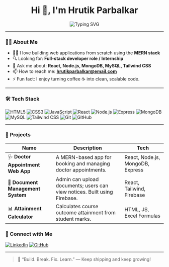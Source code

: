 <h1 align="center">Hi 👋, I'm Hrutik Parbalkar</h1>

<p align="center">
  <img src="https://readme-typing-svg.demolab.com?font=Fira+Code&weight=500&size=22&pause=1000&color=000000&width=435&lines=Full+Stack+Developer;MERN+Stack+Specialist;JavaScript+%7C+React+%7C+Node.js;MongoDB+%7C+MySQL;Clean+Code+%7C+Problem+Solver" alt="Typing SVG" />
</p>

---

### 🧑‍💻 About Me

- 👨‍💻 I love building web applications from scratch using the **MERN stack**
- 🔍 Looking for: **Full-stack developer role / Internship**
- 💬 Ask me about: **React, Node.js, MongoDB, MySQL, Tailwind CSS**
- 📫 How to reach me: **hrutikparbalkar@email.com**
- ⚡ Fun fact: I enjoy turning coffee ☕ into clean, scalable code.

---

### 🛠️ Tech Stack

![HTML5](https://img.shields.io/badge/-HTML5-E34F26?style=flat&logo=html5&logoColor=white)
![CSS3](https://img.shields.io/badge/-CSS3-1572B6?style=flat&logo=css3)
![JavaScript](https://img.shields.io/badge/-JavaScript-F7DF1E?style=flat&logo=javascript&logoColor=black)
![React](https://img.shields.io/badge/-React-61DAFB?style=flat&logo=react)
![Node.js](https://img.shields.io/badge/-Node.js-339933?style=flat&logo=node.js&logoColor=white)
![Express](https://img.shields.io/badge/-Express-000000?style=flat&logo=express&logoColor=white)
![MongoDB](https://img.shields.io/badge/-MongoDB-47A248?style=flat&logo=mongodb&logoColor=white)
![MySQL](https://img.shields.io/badge/-MySQL-00758F?style=flat&logo=mysql&logoColor=white)
![Tailwind CSS](https://img.shields.io/badge/-TailwindCSS-38B2AC?style=flat&logo=tailwind-css)
![Git](https://img.shields.io/badge/-Git-F05032?style=flat&logo=git&logoColor=white)
![GitHub](https://img.shields.io/badge/-GitHub-181717?style=flat&logo=github)

---

### 🚀 Projects

| Name | Description | Tech |
|------|-------------|------|
| 🩺 **Doctor Appointment Web App** | A MERN-based app for booking and managing doctor appointments. | React, Node.js, MongoDB, Express |
| 📂 **Document Management System** | Admin can upload documents; users can view notices. Built using Firebase. | React, Tailwind, Firebase |
| 📊 **Attainment Calculator** | Calculates course outcome attainment from student marks. | HTML, JS, Excel Formulas |

### 🔗 Connect with Me

[![LinkedIn](https://img.shields.io/badge/-LinkedIn-0077B5?style=flat&logo=linkedin&logoColor=white)](https://www.linkedin.com/in/hrutikparbalkar/)
[![GitHub](https://img.shields.io/badge/-GitHub-181717?style=flat&logo=github&logoColor=white)](https://github.com/hrutik](https://github.com/hrutikparbalkar))

---

> 🚀 “Build. Break. Fix. Learn.” — Keep shipping and keep growing!
